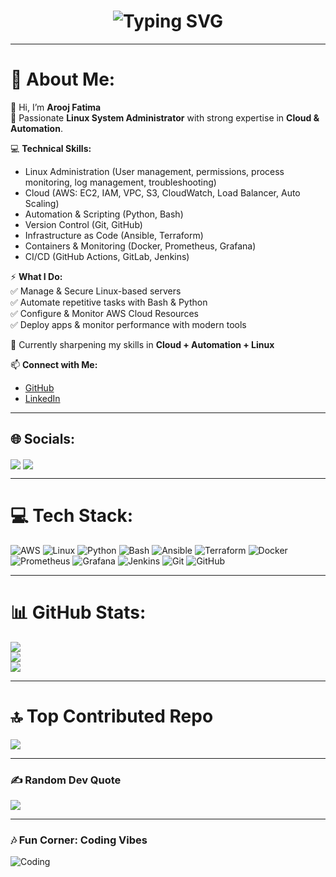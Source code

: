 

<!-- Typing Effect -->
<h1 align="center">
  <img src="https://readme-typing-svg.demolab.com?font=Fira+Code&weight=500&size=25&pause=1000&color=FF5733&center=true&vCenter=true&width=600&lines=Hi+👋,+I'm+Arooj+Fatima;Linux+System+Administrator;Cloud+%26+Automation+Specialist;Always+Learning+New+Things+🚀" alt="Typing SVG" />
</h1>

---

# 💫 About Me:
👋 Hi, I’m **Arooj Fatima**  
🚀 Passionate **Linux System Administrator** with strong expertise in **Cloud & Automation**.  

💻 **Technical Skills:**  
- Linux Administration (User management, permissions, process monitoring, log management, troubleshooting)  
- Cloud (AWS: EC2, IAM, VPC, S3, CloudWatch, Load Balancer, Auto Scaling)  
- Automation & Scripting (Python, Bash)  
- Version Control (Git, GitHub)  
- Infrastructure as Code (Ansible, Terraform)  
- Containers & Monitoring (Docker, Prometheus, Grafana)  
- CI/CD (GitHub Actions, GitLab, Jenkins)  

⚡ **What I Do:**  
✅ Manage & Secure Linux-based servers  
✅ Automate repetitive tasks with Bash & Python  
✅ Configure & Monitor AWS Cloud Resources  
✅ Deploy apps & monitor performance with modern tools  

🌱 Currently sharpening my skills in **Cloud + Automation + Linux**  

📫 **Connect with Me:**  
- [GitHub](https://github.com/AroojFatima630)  
- [LinkedIn](https://www.linkedin.com/in/arooj-fatima-7133aa2b2)  

---

## 🌐 Socials:
<p align="left">
<a href="https://linkedin.com/in/arooj-fatima-7133aa2b2" target="blank"><img align="center" src="https://img.icons8.com/color/48/000000/linkedin.png"/></a>
<a href="mailto:aroojfatima78633@gmail.com" target="blank"><img align="center" src="https://img.icons8.com/color/48/000000/gmail.png"/></a>
</p>

---

# 💻 Tech Stack:
![AWS](https://img.shields.io/badge/AWS-%23FF9900.svg?style=for-the-badge&logo=amazon-aws&logoColor=white) 
![Linux](https://img.shields.io/badge/Linux-FCC624?style=for-the-badge&logo=linux&logoColor=black)
![Python](https://img.shields.io/badge/Python-FFD43B?style=for-the-badge&logo=python&logoColor=blue)
![Bash](https://img.shields.io/badge/Bash-4EAA25?style=for-the-badge&logo=gnu-bash&logoColor=white)
![Ansible](https://img.shields.io/badge/ansible-%231A1918.svg?style=for-the-badge&logo=ansible&logoColor=white) 
![Terraform](https://img.shields.io/badge/terraform-%235835CC.svg?style=for-the-badge&logo=terraform&logoColor=white)
![Docker](https://img.shields.io/badge/docker-%230db7ed.svg?style=for-the-badge&logo=docker&logoColor=white) 
![Prometheus](https://img.shields.io/badge/Prometheus-E6522C?style=for-the-badge&logo=Prometheus&logoColor=white)
![Grafana](https://img.shields.io/badge/Grafana-F46800?style=for-the-badge&logo=grafana&logoColor=white)
![Jenkins](https://img.shields.io/badge/jenkins-%232C5263.svg?style=for-the-badge&logo=jenkins&logoColor=white) 
![Git](https://img.shields.io/badge/Git-F05032.svg?style=for-the-badge&logo=git&logoColor=white) 
![GitHub](https://img.shields.io/badge/github-%23121011.svg?style=for-the-badge&logo=github&logoColor=white) 

---

# 📊 GitHub Stats:
![](https://github-readme-stats.vercel.app/api?username=AroojFatima630&theme=highcontrast&hide_border=false&include_all_commits=true&count_private=true)<br/>
![](https://nirzak-streak-stats.vercel.app/?user=AroojFatima630&theme=highcontrast&hide_border=false)<br/>
![](https://github-readme-stats.vercel.app/api/top-langs/?username=AroojFatima630&theme=highcontrast&hide_border=false&include_all_commits=true&count_private=true&layout=compact)

---

# 🔝 Top Contributed Repo
![](https://github-contributor-stats.vercel.app/api?username=AroojFatima630&limit=5&theme=radical&combine_all_yearly_contributions=true)

---

### ✍️ Random Dev Quote
![](https://quotes-github-readme.vercel.app/api?type=horizontal&theme=radical)

---

### 🎶 Fun Corner: Coding Vibes
![Coding](https://media.giphy.com/media/qgQUggAC3Pfv687qPC/giphy.gif)

<!-- Profile created with ❤️ using GPRM -->
